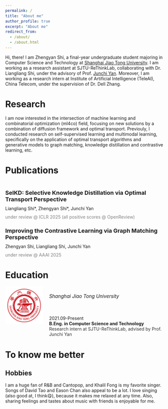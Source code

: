 ```yaml
---
permalink: /
title: "About me"
author_profile: true
excerpt: "About me"
redirect_from: 
  - /about/
  - /about.html
---
```


Hi, there! I am Zhengyan Shi, a final-year undergraduate student majoring in Computer Science and Technology at [Shanghai Jiao Tong University](https://www.sjtu.edu.cn/). I am working as a research assistant at SJTU-ReThinkLab, collaborating with Dr. Liangliang Shi, under the advisory of Prof. [Junchi Yan](https://thinklab.sjtu.edu.cn/). Moreover, I am working as a research intern at Institute of Artificial Intelligence (TeleAI), China Telecom, under the supervision of Dr. Dell Zhang.

Research
=====

I am now interested in the intersection of machine learning and combinatorial optimization (ml4co) field, focusing on new solutions by a combination of diffusion framework and optimal transport. Previouly, I conducted research on self-supervised learning and multimodal learning, specifically on the application of optimal transport algorithms and generative models to graph matching, knowledge distillation and contrastive learning, etc.



Publications
======

<div style="display: flex; align-items: center;">
    <div>
        <h3 style="font-size: 18px; font-weight: bold; margin-bottom: 10px;">
            SelKD: Selective Knowledge Distillation via Optimal Transport Perspective
        </h3>
        <div style="font-size: 14px; margin-bottom: 10px;">
            Liangliang Shi*, Zhengyan Shi*, Junchi Yan
        </div>
        <div style="font-size: 14px; color: gray;">
            under review @ ICLR 2025 (all positive scores @ OpenReview)
        </div>
<!--         <div style="font-size: 14px; margin-top: 10px;">
            <a href="https://arxiv.org/abs/2308.10848" style="text-decoration: none; color: blue;">[paper]</a>
            <a href="https://github.com/OpenBMB/AgentVerse" style="text-decoration: none; color: blue;">[code]</a>
        </div> -->
    </div>
</div>

<div style="display: flex; align-items: center;">
    <div>
        <h3 style="font-size: 18px; font-weight: bold; margin-bottom: 10px;">
            Improving the Contrastive Learning via Graph Matching Perspective
        </h3>
        <div style="font-size: 14px; margin-bottom: 10px;">
            Zhengyan Shi, Liangliang Shi, Junchi Yan
        </div>
        <div style="font-size: 14px; color: gray;">
            under review @ AAAI 2025
        </div>
<!--         <div style="font-size: 14px; margin-top: 10px;">
            <a href="https://arxiv.org/abs/2308.10848" style="text-decoration: none; color: blue;">[paper]</a>
            <a href="https://github.com/OpenBMB/AgentVerse" style="text-decoration: none; color: blue;">[code]</a>
        </div> -->
    </div>
</div>

Education
======

<div style="margin: 1em 0; display: flex; align-items: flex-start;">

<img src="/images/sjtu.png" style="height: 120px; margin-right: 20px; flex-shrink: 0;">

<div>
<h6 style="font-size: 1.1em;">Shanghai Jiao Tong University</h6><br>
<text style="font-size: 1em;">2021.09-Present</text><br>
<b style="font-size: 1em;">B.Eng. in Computer Science and Technology</b><br>
<text style="font-size: 1em; color: #333;">Research intern at SJTU-ReThinkLab, advised by Prof. Junchi Yan</text>
</div>

</div>

To know me better
======

Hobbies
------
I am a huge fan of R&B and Cantopop, and Khalil Fong is my favorite singer. Songs of David Tao and Eason Chan also appeal to be a lot. I love singing (also good at, I think😋), because it makes me relaxed at any time. Also, sharing feelings and tastes about music with friends is enjoyable for me.

